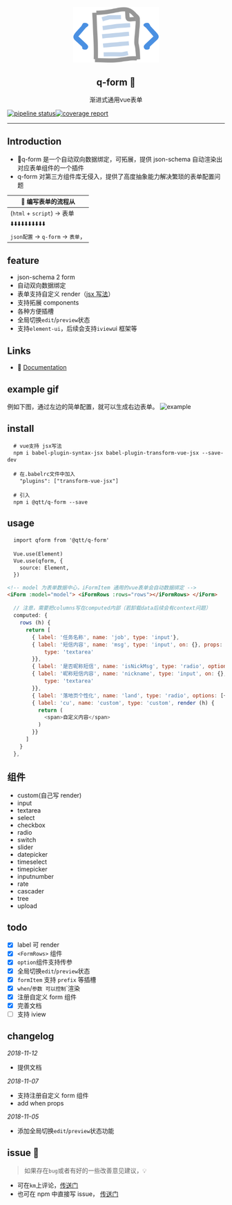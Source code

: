 <p align="center" style="text-align: center;"><img width="200" src="./docs/.vuepress/public/logo.png"></p>
<h2 style="text-align: center;" align="center">q-form 📰</h2>
<p align="center" style="text-align: center;">渐进式通用vue表单</p>

[![pipeline status](https://git.qutoutiao.net/npm/q-form/badges/master/pipeline.svg)](https://git.qutoutiao.net/npm/q-form/commits/master)[![coverage report](https://git.qutoutiao.net/npm/q-form/badges/master/coverage.svg)](https://git.qutoutiao.net/npm/q-form/commits/master)

---

## Introduction

- q-form 是一个自动双向数据绑定，可拓展，提供 json-schema 自动渲染出对应表单组件的一个插件
- q-form 对第三方组件库无侵入，提供了高度抽象能力解决繁琐的表单配置问题

|  编写表单的流程从                  |
| ---------------------------------- |
| (`html` + `script`) -> 表单        |
| ⬇️⬇️⬇️⬇️⬇️⬇️⬇️⬇️⬇️⬇️               |
| `json配置` -> `q-form` -> `表单`， |

## feature

- json-schema 2 form
- 自动双向数据绑定
- 表单支持自定义 render（[jsx 写法](https://cn.vuejs.org/v2/guide/render-function.html#JSX)）
- 支持拓展 components
- 各种方便插槽
- 全局切换`edit`/`preview`状态
- 支持`element-ui`，后续会支持`iview`ui 框架等

## Links

- 📘 [Documentation](http://qtt-frontend-gerrit.qutoutiao.net/ci/npm/q-form/docs/index.html)

## example gif

例如下图，通过左边的简单配置，就可以生成右边表单。
![example](https://git.qutoutiao.net/npm/q-form/raw/master/static/basic.gif)

## install

```shell
  # vue支持 jsx写法
  npm i babel-plugin-syntax-jsx babel-plugin-transform-vue-jsx --save-dev

  # 在.babelrc文件中加入
    "plugins": ["transform-vue-jsx"]

  # 引入
  npm i @qtt/q-form --save

```

## usage

```
  import qform from '@qtt/q-form'

  Vue.use(Element)
  Vue.use(qform, {
    source: Element,
  })

```

```html
<!-- model 为表单数据中心，iFormItem 通用的vue表单会自动数据绑定 -->
<iForm :model="model"> <iFormRows :rows="rows"></iFormRows> </iForm>
```

```js
  // 注意，需要把columns写在computed内部（若卸载data后续会有context问题）
  computed: {
    rows (h) {
      return [
        { label: '任务名称', name: 'job', type: 'input'},
        { label: '短信内容', name: 'msg', type: 'input', on: {}, props: {
            type: 'textarea'
        }},
        { label: '是否昵称短信', name: 'isNickMsg', type: 'radio', options: [{value: 1, name: '否'}, {value: 2, name:'是'}] , on: {}},
        { label: '昵称短信内容', name: 'nickname', type: 'input', on: {}, props: {
            type: 'textarea'
        }},
        { label: '落地页个性化', name: 'land', type: 'radio', options: [{value: 1, name: '否'}, {value: 2, name:'是'}] , on: {}},
        { label: 'cu', name: 'custom', type: 'custom', render (h) {
          return (
            <span>自定义内容</span>
          )
        }}
      ]
    }
  },
```

## 组件

- custom(自己写 render)
- input
- textarea
- select
- checkbox
- radio
- switch
- slider
- datepicker
- timeselect
- timepicker
- inputnumber
- rate
- cascader
- tree
- upload

## todo

- [x] label 可 render
- [x] `<FormRows>` 组件
- [x] `option`组件支持传参
- [x] 全局切换`edit`/`preview`状态
- [x] `formItem` 支持 `prefix` 等插槽
- [x] `when`/`参数 可以控制`<formitem>`渲染
- [x] 注册自定义 form 组件
- [x] 完善文档
- [ ] 支持 iview

## changelog

_2018-11-12_

- 提供文档

_2018-11-07_

- 支持注册自定义 form 组件
- add when props

_2018-11-05_

- 添加全局切换`edit`/`preview`状态功能

## issue 🤔

> 如果存在`bug`或者有好的一些改善意见建议，💡

- 可在`km`上评论，[传送门](http://km.qutoutiao.net/display/MD/q-form)
- 也可在 npm 中直接写 issue， [传送门](https://git.qutoutiao.net/npm/q-form/issues)
